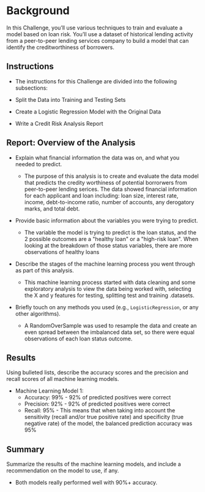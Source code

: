 # Background

In this Challenge, you’ll use various techniques to train and evaluate a model based on loan risk. You’ll use a dataset of historical lending activity from a peer-to-peer lending services company to build a model that can identify the creditworthiness of borrowers.

## Instructions
- The instructions for this Challenge are divided into the following subsections:

- Split the Data into Training and Testing Sets

- Create a Logistic Regression Model with the Original Data

- Write a Credit Risk Analysis Report

## Report: Overview of the Analysis
- Explain what financial information the data was on, and what you needed to predict.
    - The purpose of this analysis is to create and evaluate the data model that predicts the credity worthiness of potential borrorwers from peer-to-peer lending serices. The data showed financial information for each applicant and loan including: loan size, interest rate, income, debt-to-income ratio, number of accounts, any derogatory marks, and total debt.

- Provide basic information about the variables you were trying to predict.
    - The variable the model is trying to predict is the loan status, and the 2 possible outcomes are a "healthy loan" or a "high-risk loan". When looking at the breakdown of those status variables, there are more observations of healthy loans
- Describe the stages of the machine learning process you went through as part of this analysis.
    - This machine learning process started with data cleaning and some exploratory analysis to view the data being worked with, selecting the X and y features for testing, splitting test and training .datasets.
- Briefly touch on any methods you used (e.g., `LogisticRegression`, or any other algorithms).
    - A RandomOverSample was used to resample the data and create an even spread between the imbalanced data set, so there were equal observations of each loan status outcome.

## Results
Using bulleted lists, describe the accuracy scores and the precision and recall scores of all machine learning models.
- Machine Learning Model 1:
    - Accuracy: 99% - 92% of predicted positives were correct
    - Precision: 92% - 92% of predicted positives were correct
    - Recall: 95% - This means that when taking into account the sensitivity (recall and/or true positive rate) and specificity (true negative rate) of the model, the balanced prediction accuracy was 95%

## Summary

Summarize the results of the machine learning models, and include a recommendation on the model to use, if any.
- Both models really performed well with 90%+ accuracy.
